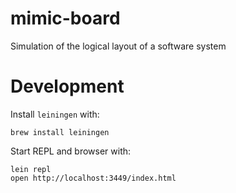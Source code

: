 # mimic-board

Simulation of the logical layout of a software system


# Development

Install `leiningen` with:

    brew install leiningen

Start REPL and browser with:

    lein repl
    open http://localhost:3449/index.html
